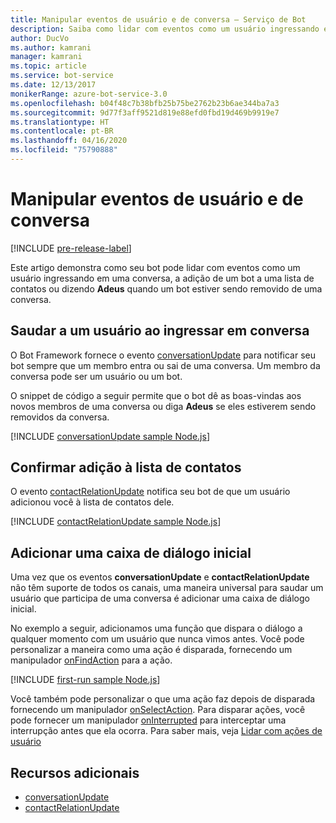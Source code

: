 ```yaml
---
title: Manipular eventos de usuário e de conversa – Serviço de Bot
description: Saiba como lidar com eventos como um usuário ingressando em uma conversa usando o SDK do Bot Framework para Node.js.
author: DucVo
ms.author: kamrani
manager: kamrani
ms.topic: article
ms.service: bot-service
ms.date: 12/13/2017
monikerRange: azure-bot-service-3.0
ms.openlocfilehash: b04f48c7b38bfb25b75be2762b23b6ae344ba7a3
ms.sourcegitcommit: 9d77f3aff9521d819e88efd0fbd19d469b9919e7
ms.translationtype: HT
ms.contentlocale: pt-BR
ms.lasthandoff: 04/16/2020
ms.locfileid: "75790888"
---
```

# <a name="handle-user-and-conversation-events"></a>Manipular eventos de usuário e de conversa

[!INCLUDE [pre-release-label](../includes/pre-release-label-v3.md)]

Este artigo demonstra como seu bot pode lidar com eventos como um usuário ingressando em uma conversa, a adição de um bot a uma lista de contatos ou dizendo **Adeus** quando um bot estiver sendo removido de uma conversa.


## <a name="greet-a-user-on-conversation-join"></a>Saudar a um usuário ao ingressar em conversa
O Bot Framework fornece o evento [conversationUpdate][conversationUpdate] para notificar seu bot sempre que um membro entra ou sai de uma conversa. Um membro da conversa pode ser um usuário ou um bot.

O snippet de código a seguir permite que o bot dê as boas-vindas aos novos membros de uma conversa ou diga **Adeus** se eles estiverem sendo removidos da conversa.

[!INCLUDE [conversationUpdate sample Node.js](../includes/snippet-code-node-conversationupdate-1.md)]

## <a name="acknowledge-add-to-contacts-list"></a>Confirmar adição à lista de contatos

O evento [contactRelationUpdate][contactRelationUpdate] notifica seu bot de que um usuário adicionou você à lista de contatos dele.

[!INCLUDE [contactRelationUpdate sample Node.js](../includes/snippet-code-node-contactrelationupdate-1.md)]

## <a name="add-a-first-run-dialog"></a>Adicionar uma caixa de diálogo inicial

Uma vez que os eventos **conversationUpdate** e **contactRelationUpdate** não têm suporte de todos os canais, uma maneira universal para saudar um usuário que participa de uma conversa é adicionar uma caixa de diálogo inicial.

No exemplo a seguir, adicionamos uma função que dispara o diálogo a qualquer momento com um usuário que nunca vimos antes. Você pode personalizar a maneira como uma ação é disparada, fornecendo um manipulador [onFindAction][onFindAction] para a ação. 

[!INCLUDE [first-run sample Node.js](../includes/snippet-code-node-first-run-dialog-1.md)]

Você também pode personalizar o que uma ação faz depois de disparada fornecendo um manipulador [onSelectAction][onSelectAction]. Para disparar ações, você pode fornecer um manipulador [onInterrupted][onInterrupted] para interceptar uma interrupção antes que ela ocorra. Para saber mais, veja [Lidar com ações de usuário](bot-builder-nodejs-dialog-actions.md)

## <a name="additional-resources"></a>Recursos adicionais

* [conversationUpdate][conversationUpdate]
* [contactRelationUpdate][contactRelationUpdate]

[conversationUpdate]: https://docs.botframework.com/node/builder/chat-reference/interfaces/_botbuilder_d_.iconversationupdate.html
[contactRelationUpdate]: https://docs.botframework.com/node/builder/chat-reference/interfaces/_botbuilder_d_.icontactrelationupdate.html

[onFindAction]: https://docs.botframework.com/node/builder/chat-reference/interfaces/_botbuilder_d_.itriggeractionoptions#onfindaction
[onSelectAction]: https://docs.botframework.com/node/builder/chat-reference/interfaces/_botbuilder_d_.itriggeractionoptions#onselectaction
[onInterrupted]: https://docs.botframework.com/node/builder/chat-reference/interfaces/_botbuilder_d_.itriggeractionoptions#oninterrupted

[SendTyping]: https://docs.botframework.com/node/builder/chat-reference/classes/_botbuilder_d_.session#sendtyping
[IMessage]: http://docs.botframework.com/node/builder/chat-reference/interfaces/_botbuilder_d_.imessage
[ChatConnector]: https://docs.botframework.com/node/builder/chat-reference/classes/_botbuilder_d_.chatconnector.html
[session_userData]: https://docs.botframework.com/node/builder/chat-reference/classes/_botbuilder_d_.session.html#userdata

